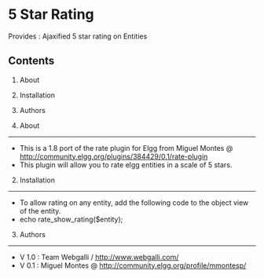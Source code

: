 5 Star Rating
===============

Provides : Ajaxified 5 star rating on Entities

Contents
--------

1. About
2. Installation
3. Authors

1. About
-----------

- This is a 1.8 port of the rate plugin for Elgg from Miguel Montes @ http://community.elgg.org/plugins/384429/0.1/rate-plugin
- This plugin will allow you to rate elgg entities in a scale of 5 stars.

2. Installation
---------------

- To allow rating on any entity, add the following code to the object view of the entity.
- echo rate_show_rating($entity);

3. Authors
----------
- V 1.0 : Team Webgalli / http://www.webgalli.com/
- V 0.1 : Miguel Montes @ http://community.elgg.org/profile/mmontesp/